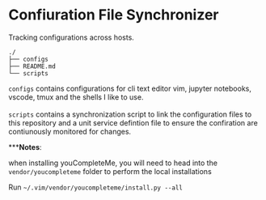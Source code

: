 # Confiuration File Synchronizer 

Tracking configurations across hosts. 

```
./
├── configs
├── README.md
└── scripts
```

`configs` contains configurations for cli text editor vim, jupyter notebooks, vscode, tmux and the shells I like to use.
<br><br>
`scripts` contains a synchronization script to link the configuration files to this repository and a unit service defintion file to ensure the confiration are contiunously monitored for changes.

*****Notes**:

when installing youCompleteMe, you will need to head into the `vendor/youcompleteme` folder to perform the local installations 

Run `~/.vim/vendor/youcompleteme/install.py --all`




